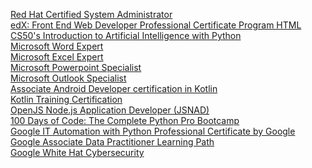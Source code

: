 [Red Hat Certified System Administrator]()<br />
[edX: Front End Web Developer Professional Certificate Program HTML]()<br />
[CS50's Introduction to Artificial Intelligence with Python]()<br />
[Microsoft Word Expert]()<br />
[Microsoft Excel Expert]()<br />
[Microsoft Powerpoint Specialist]()<br />
[Microsoft Outlook Specialist]()<br />
[Associate Android Developer certification in Kotlin]()<br />
[Kotlin Training Certification]()<br />
[OpenJS Node.js Application Developer (JSNAD)]()<br />
[100 Days of Code: The Complete Python Pro Bootcamp]()<br />
[Google IT Automation with Python Professional Certificate by Google]()<br />
[Google Associate Data Practitioner Learning Path]()<br />
[Google White Hat Cybersecurity]()<br />

